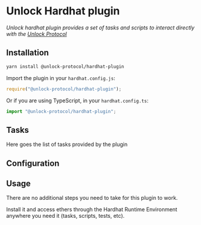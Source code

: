# Unlock Hardhat plugin

_Unlock hardhat plugin provides a set of tasks and scripts to interact directly with the [Unlock Protocol](https://unlock-protocol.org)_


## Installation

```bash
yarn install @unlock-protocol/hardhat-plugin
```

Import the plugin in your `hardhat.config.js`:

```js
require("@unlock-protocol/hardhat-plugin");
```

Or if you are using TypeScript, in your `hardhat.config.ts`:

```ts
import "@unlock-protocol/hardhat-plugin";
```

## Tasks

Here goes the list of tasks provided by the plugin

## Configuration

## Usage

There are no additional steps you need to take for this plugin to work.

Install it and access ethers through the Hardhat Runtime Environment anywhere
you need it (tasks, scripts, tests, etc).
